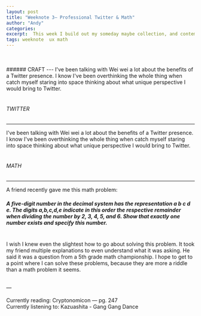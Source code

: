 ```yaml
---
layout: post
title: "Weeknote 3— Professional Twitter & Math"
author: "Andy"
categories: 
excerpt:  This week I build out my someday maybe collection, and contemplate a Twitter presence.
tags: weeknote  ux math
---
```



<br>
<br>
###### CRAFT
---
I've been talking with Wei wei a lot about the benefits of a Twitter presence. I know I've been overthinking the whole thing when catch myself staring into space thinking about what unique perspective I would bring to Twitter.
<Br>
<Br>

###### TWITTER
---
I've been talking with Wei wei a lot about the benefits of a Twitter presence. I know I've been overthinking the whole thing when catch myself staring into space thinking about what unique perspective I would bring to Twitter.
<Br>
<Br>

###### MATH
---
A friend recently gave me this math problem:
<br>
##### A five-digit number in the decimal system has the representation a b c d e. The digits a,b,c,d,e indicate in this order the respective remainder when dividing the number by 2, 3, 4, 5, and 6. Show that exactly one number exists and specify this number.
<Br>
I wish I knew even the slightest how to go about solving this problem. It took my friend multiple explanations to even understand what it was asking. He said it was a question from a 5th grade math championship. I hope to get to a point where I can solve these problems, because they are more a riddle than a math problem it seems.

<br>
<br>

—
<br>
<br>
Currently reading: Cryptonomicon — pg. 247
<br>
Currently listening to: Kazuashita - Gang Gang Dance
